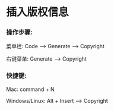 # 插入版权信息

### 操作步骤:



菜单栏: Code —&gt; Generate —&gt; Copyright



右键菜单: Generate —&gt; Copyright



### 快捷键: 

Mac: command + N 

Windows\/Linux: Alt + Insert —&gt; Copyright

